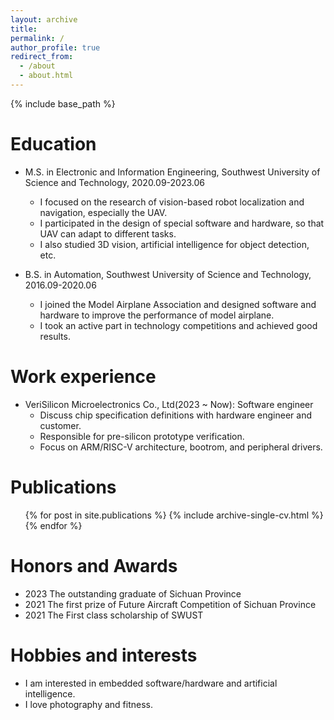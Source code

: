 ```yaml
---
layout: archive
title:
permalink: /
author_profile: true
redirect_from:
  - /about
  - about.html
---
```


{% include base_path %}

Education
======
* M.S. in Electronic and Information Engineering, Southwest University of Science and Technology, 2020.09-2023.06
  * I focused on the research of vision-based robot localization and navigation, especially the UAV.
  * I participated in the design of special software and hardware, so that UAV can adapt to different tasks.
  * I also studied 3D vision, artificial intelligence for object detection, etc.

* B.S. in Automation, Southwest University of Science and Technology, 2016.09-2020.06
  * I joined the Model Airplane Association and designed software and hardware to improve the performance of model airplane.
  * I took an active part in technology competitions and achieved good results.

Work experience
======
* VeriSilicon Microelectronics Co., Ltd(2023 ~ Now): Software engineer
  * Discuss chip specification definitions with hardware engineer and customer.
  * Responsible for pre-silicon prototype verification.
  * Focus on ARM/RISC-V architecture, bootrom, and peripheral drivers.

Publications
======
  <ul>{% for post in site.publications %}
    {% include archive-single-cv.html %}
  {% endfor %}</ul>

Honors and Awards
======
* 2023 The outstanding graduate of Sichuan Province
* 2021 The first prize of Future Aircraft Competition of Sichuan Province
* 2021 The First class scholarship of SWUST

Hobbies and interests
======
* I am interested in embedded software/hardware and artificial intelligence.
* I love photography and fitness.